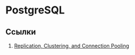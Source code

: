 # PostgreSQL

## Ссылки

1. [Replication, Clustering, and Connection Pooling](https://wiki.postgresql.org/wiki/Replication,_Clustering,_and_Connection_Pooling)